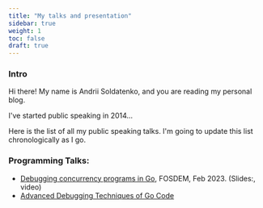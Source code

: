```yaml
---
title: "My talks and presentation"
sidebar: true
weight: 1
toc: false
draft: true
---
```


### Intro

Hi there! My name is Andrii Soldatenko, and you are reading my personal blog.

I've started public speaking in 2014... 

Here is the list of all my public speaking talks. I'm going to update this list
chronologically as I go.

### Programming Talks:

* [Debugging concurrency programs in Go](), FOSDEM, Feb 2023. (Slides:, video) 
* [Advanced Debugging Techniques of Go Code]()

[//]: # (* <name>. conf name, month YEAR.)

